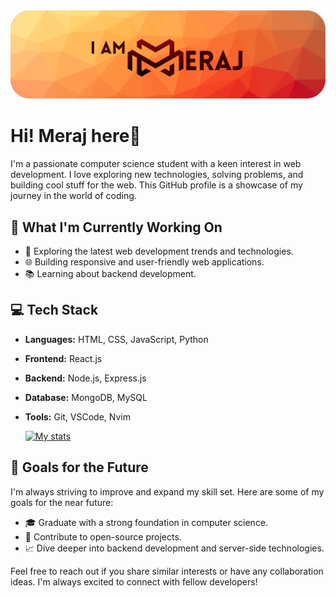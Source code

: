 <picture>
  <img alt="iameraj Banner" src="1700566042247.png">
</picture>

# Hi! Meraj here👋
I'm a passionate computer science student with a keen interest in web development. I love exploring new technologies, solving problems, and building cool stuff for the web. This GitHub profile is a showcase of my journey in the world of coding.

## 🚀 What I'm Currently Working On
- 🔭 Exploring the latest web development trends and technologies.
- 🌐 Building responsive and user-friendly web applications.
- 📚 Learning about backend development.

## 💻 Tech Stack
- **Languages:** HTML, CSS, JavaScript, Python
- **Frontend:** React.js
- **Backend:** Node.js, Express.js
- **Database:** MongoDB, MySQL
- **Tools:** Git, VSCode, Nvim

  [![My stats](https://github-readme-stats.vercel.app/api?username=iameraj)](https://github.com/anuraghazra/github-readme-stats)

## 🌱 Goals for the Future
I'm always striving to improve and expand my skill set. Here are some of my goals for the near future:
- 🎓 Graduate with a strong foundation in computer science.
- 🚀 Contribute to open-source projects.
- 📈 Dive deeper into backend development and server-side technologies.



Feel free to reach out if you share similar interests or have any collaboration ideas. I'm always excited to connect with fellow developers!
